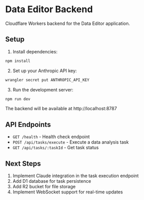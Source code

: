 # Data Editor Backend

Cloudflare Workers backend for the Data Editor application.

## Setup

1. Install dependencies:
```bash
npm install
```

2. Set up your Anthropic API key:
```bash
wrangler secret put ANTHROPIC_API_KEY
```

3. Run the development server:
```bash
npm run dev
```

The backend will be available at http://localhost:8787

## API Endpoints

- `GET /health` - Health check endpoint
- `POST /api/tasks/execute` - Execute a data analysis task
- `GET /api/tasks/:taskId` - Get task status

## Next Steps

1. Implement Claude integration in the task execution endpoint
2. Add D1 database for task persistence
3. Add R2 bucket for file storage
4. Implement WebSocket support for real-time updates